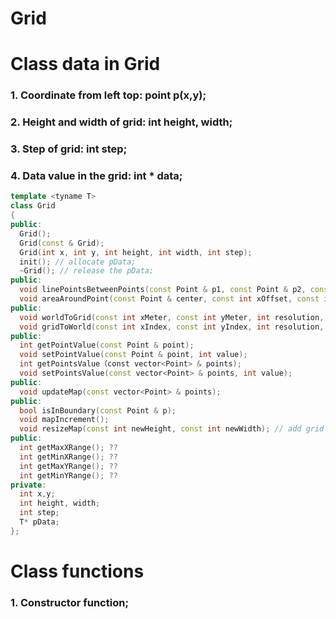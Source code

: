 # Grid
# Class data in Grid
### 1. Coordinate from left top: point p(x,y);
### 2. Height and width of grid: int height, width;
### 3. Step of grid: int step;
### 4. Data value in the grid: int * data;

```c++
template <tyname T>
class Grid
{
public:
  Grid();
  Grid(const & Grid);
  Grid(int x, int y, int height, int width, int step);
  init(); // allocate pData;
  ~Grid(); // release the pData;
public:
  void linePointsBetweenPoints(const Point & p1, const Point & p2, const vector<Point> & points);
  void areaAroundPoint(const Point & center, const int xOffset, const int yOffset, const vector<Point> points);
public:
  void worldToGrid(const int xMeter, const int yMeter, int resolution, const int & xIndex, const int &yIndex);
  void gridToWorld(const int xIndex, const int yIndex, int resolution, const int & xMeter, const int & yMeter);
public:
  int getPointValue(const Point & point);
  void setPointValue(const Point & point, int value);
  int getPointsValue（const vector<Point> & points);
  void setPointsValue(const vector<Point> & points, int value);
public:
  void updateMap(const vector<Point> & points);
public:
  bool isInBoundary(const Point & p);
  void mapIncrement();
  void resizeMap(const int newHeight, const int newWidth); // add grid size ??? way: change data structor? 
public:
  int getMaxXRange(); ??
  int getMinXRange(); ??
  int getMaxYRange(); ??
  int getMinYRange(); ??
private:
  int x,y;
  int height, width;
  int step;
  T* pData;
};
```
# Class functions
### 1. Constructor function;
